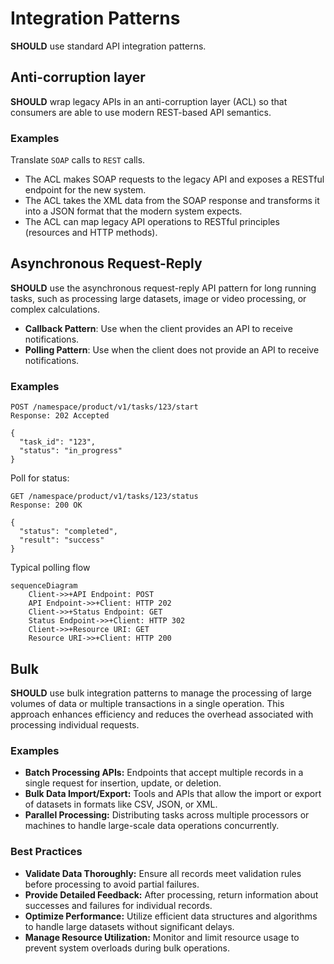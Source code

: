 # Integration Patterns

**SHOULD** use standard API integration patterns.

## Anti-corruption layer

**SHOULD** wrap legacy APIs in an anti-corruption layer (ACL) so that consumers are able to use modern REST-based API semantics.

### Examples

Translate `SOAP` calls to `REST` calls.

- The ACL makes SOAP requests to the legacy API and exposes a RESTful endpoint for the new system.
- The ACL takes the XML data from the SOAP response and transforms it into a JSON format that the modern system expects.
- The ACL can map legacy API operations to RESTful principles (resources and HTTP methods).

## Asynchronous Request-Reply

**SHOULD** use the asynchronous request-reply API pattern for long running tasks, such as processing large datasets, image or video processing, or complex calculations.

- **Callback Pattern**: Use when the client provides an API to receive notifications.
- **Polling Pattern**: Use when the client does not provide an API to receive notifications.

### Examples

``` text
POST /namespace/product/v1/tasks/123/start
Response: 202 Accepted

{
  "task_id": "123",
  "status": "in_progress"
}
```

Poll for status:

``` text
GET /namespace/product/v1/tasks/123/status
Response: 200 OK

{
  "status": "completed",
  "result": "success"
}
```

Typical polling flow

``` mermaid
sequenceDiagram
    Client->>+API Endpoint: POST
    API Endpoint->>+Client: HTTP 202
    Client->>+Status Endpoint: GET
    Status Endpoint->>+Client: HTTP 302
    Client->>+Resource URI: GET
    Resource URI->>+Client: HTTP 200
```

## Bulk

**SHOULD** use bulk integration patterns to manage the processing of large volumes of data or multiple transactions in a single operation. This approach enhances efficiency and reduces the overhead associated with processing individual requests.

### Examples

- **Batch Processing APIs:** Endpoints that accept multiple records in a single request for insertion, update, or deletion.
- **Bulk Data Import/Export:** Tools and APIs that allow the import or export of datasets in formats like CSV, JSON, or XML.
- **Parallel Processing:** Distributing tasks across multiple processors or machines to handle large-scale data operations concurrently.

### Best Practices

- **Validate Data Thoroughly:** Ensure all records meet validation rules before processing to avoid partial failures.
- **Provide Detailed Feedback:** After processing, return information about successes and failures for individual records.
- **Optimize Performance:** Utilize efficient data structures and algorithms to handle large datasets without significant delays.
- **Manage Resource Utilization:** Monitor and limit resource usage to prevent system overloads during bulk operations.
